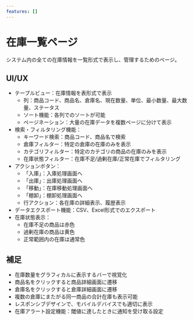 ```yaml
---
features: []
---
```


# 在庫一覧ページ

システム内の全ての在庫情報を一覧形式で表示し、管理するためのページ。

## UI/UX

- テーブルビュー：在庫情報を表形式で表示
  - 列：商品コード、商品名、倉庫名、現在数量、単位、最小数量、最大数量、ステータス
  - ソート機能：各列でのソートが可能
  - ページネーション：大量の在庫データを複数ページに分けて表示
- 検索・フィルタリング機能：
  - キーワード検索：商品コード、商品名で検索
  - 倉庫フィルター：特定の倉庫の在庫のみを表示
  - カテゴリフィルター：特定のカテゴリの商品の在庫のみを表示
  - 在庫状態フィルター：在庫不足/過剰在庫/正常在庫でフィルタリング
- アクションボタン：
  - 「入庫」：入庫処理画面へ
  - 「出庫」：出庫処理画面へ
  - 「移動」：在庫移動処理画面へ
  - 「棚卸」：棚卸処理画面へ
  - 行アクション：各在庫の詳細表示、履歴表示
- データエクスポート機能：CSV、Excel形式でのエクスポート
- 在庫状態表示：
  - 在庫不足の商品は赤色
  - 過剰在庫の商品は黄色
  - 正常範囲内の在庫は通常色

## 補足

- 在庫数量をグラフィカルに表示するバーで視覚化
- 商品名をクリックすると商品詳細画面に遷移
- 倉庫名をクリックすると倉庫詳細画面に遷移
- 複数の倉庫にまたがる同一商品の合計在庫も表示可能
- レスポンシブデザインで、モバイルデバイスでも適切に表示
- 在庫アラート設定機能：閾値に達したときに通知を受け取る設定
